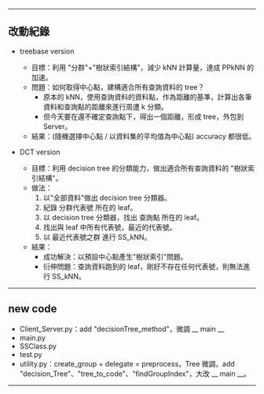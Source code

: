 
----

## 改動紀錄

- treebase version
  
    - 目標：利用 "分群"+"樹狀索引結構"，減少 kNN 計算量，達成 PPkNN 的 加速。
    - 問題：如何取得中心點，建構適合所有查詢資料的 tree？
        - 原本的 kNN，使用查詢資料的資料點，作為距離的基準，計算出各筆資料和查詢點的距離來進行周遭 k 分類。
        - 但今天要在還不確定查詢點下，得出一個距離，形成 tree，外包到 Server。
    - 結果：(隨機選擇中心點 / 以資料集的平均值為中心點) accuracy 都很低。
    
- DCT version
  
    - 目標：利用 decision tree 的分類能力，做出適合所有查詢資料的 "樹狀索引結構"。
    - 做法：
        1. 以"全部資料"做出 decision tree 分類器。
        2. 紀錄 分群代表號 所在的 leaf。
        3. 以 decision tree 分類器，找出 查詢點 所在的 leaf。
        4. 找出與 leaf 中所有代表號，最近的代表號。
        5. 以 最近代表號之群 進行 SS_kNN。
    - 結果：
        - 成功解決：以預設中心點產生"樹狀索引"問題。
        - 衍伸問題：查詢資料跑到的 leaf，剛好不存在任何代表號，則無法進行 SS_kNN。
-----

## new code

- Client_Server.py：add "decisionTree_method"，微調 __ main __
- main.py
- SSClass.py
- test.py
- utility.py：create_group + delegate = preprocess，Tree 微調，add "decision_Tree"、"tree_to_code"、"findGroupIndex"，大改 __ main __。

-----
